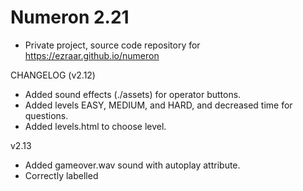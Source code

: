 # Numeron 2.21

- Private project, source code repository for https://ezraar.github.io/numeron

CHANGELOG (v2.12)
- Added sound effects (./assets) for operator buttons.
- Added levels EASY, MEDIUM, and HARD, and decreased time for questions.
- Added levels.html to choose level.

v2.13
- Added gameover.wav sound with autoplay attribute.
- Correctly labelled <title> for each .html file.

v2.14
- Added a back button.

v2.2
- Added gamemode.html for choosing gamemodes.
- Added a new gamemode, a square/cube quiz.

v2.21 
- Filesystem messup, patched!
